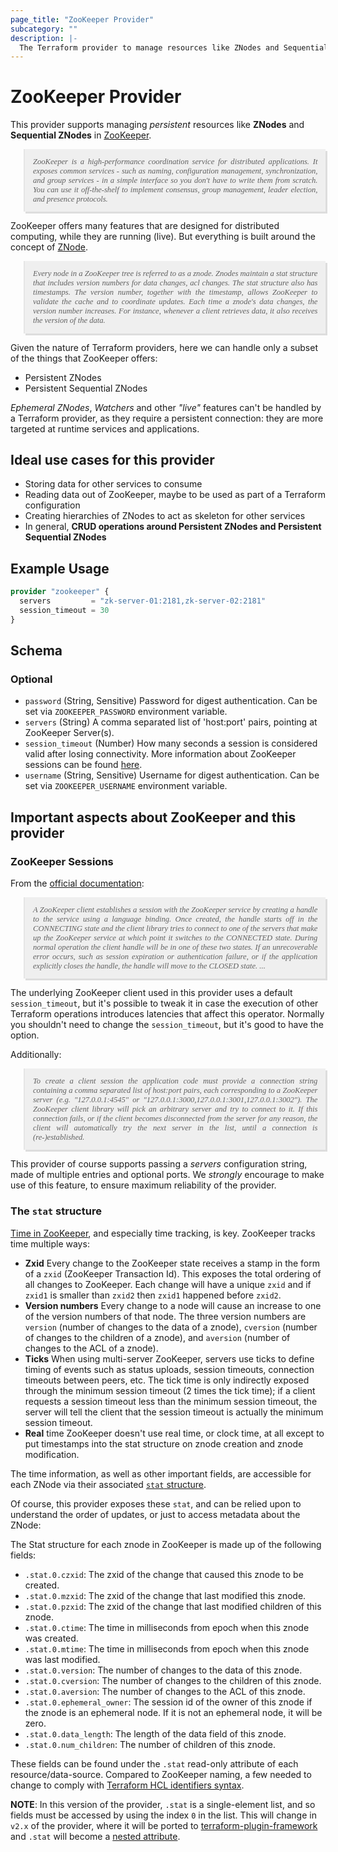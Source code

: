 ```yaml
---
page_title: "ZooKeeper Provider"
subcategory: ""
description: |-
  The Terraform provider to manage resources like ZNodes and Sequential ZNodes.
---
```


# ZooKeeper Provider

This provider supports managing _persistent_ resources like **ZNodes** and **Sequential ZNodes**
in [ZooKeeper](https://zookeeper.apache.org/doc/current/index.html).

<blockquote style="font-style: italic; padding: 1em; background: #efefef; box-shadow: 3px 3px #ddd; font-size: 0.9em; text-align: justify; font-family: serif;">
ZooKeeper is a high-performance coordination service for distributed applications.
It exposes common services - such as naming, configuration management, synchronization, and group services - 
in a simple interface so you don't have to write them from scratch. 
You can use it off-the-shelf to implement consensus, group management, leader election, and presence protocols.
</blockquote>

ZooKeeper offers many features that are designed for distributed computing, while
they are running (live). But everything is built around the concept of 
[ZNode](https://zookeeper.apache.org/doc/current/zookeeperProgrammers.html#sc_zkDataModel_znodes).

<blockquote style="font-style: italic; padding: 1em; background: #efefef; box-shadow: 3px 3px #ddd; font-size: 0.9em; text-align: justify; font-family: serif;">
Every node in a ZooKeeper tree is referred to as a znode.
Znodes maintain a stat structure that includes version numbers for data changes, acl changes.
The stat structure also has timestamps. The version number, together with the timestamp,
allows ZooKeeper to validate the cache and to coordinate updates.
Each time a znode's data changes, the version number increases.
For instance, whenever a client retrieves data, it also receives the version of the data.
</blockquote>

Given the nature of Terraform providers, here we can handle only a subset of the things that ZooKeeper
offers:

* Persistent ZNodes
* Persistent Sequential ZNodes

_Ephemeral ZNodes_, _Watchers_ and other _"live"_ features can't be handled by a Terraform provider,
as they require a persistent connection: they are more targeted at runtime services and applications.

## Ideal use cases for this provider

* Storing data for other services to consume
* Reading data out of ZooKeeper, maybe to be used as part of a Terraform configuration
* Creating hierarchies of ZNodes to act as skeleton for other services
* In general, **CRUD operations around Persistent ZNodes and Persistent Sequential ZNodes**

## Example Usage

```terraform
provider "zookeeper" {
  servers         = "zk-server-01:2181,zk-server-02:2181"
  session_timeout = 30
}
```

<!-- schema generated by tfplugindocs -->
## Schema

### Optional

- `password` (String, Sensitive) Password for digest authentication. Can be set via `ZOOKEEPER_PASSWORD` environment variable.
- `servers` (String) A comma separated list of 'host:port' pairs, pointing at ZooKeeper Server(s).
- `session_timeout` (Number) How many seconds a session is considered valid after losing connectivity. More information about ZooKeeper sessions can be found [here](#zookeeper-sessions).
- `username` (String, Sensitive) Username for digest authentication. Can be set via `ZOOKEEPER_USERNAME` environment variable.

## Important aspects about ZooKeeper and this provider

### ZooKeeper Sessions

From the [official documentation](https://zookeeper.apache.org/doc/current/zookeeperProgrammers.html#ch_zkSessions):

<blockquote style="font-style: italic; padding: 1em; background: #efefef; box-shadow: 3px 3px #ddd; font-size: 0.9em; text-align: justify; font-family: serif;">
A ZooKeeper client establishes a session with the ZooKeeper service by creating a handle to
the service using a language binding.
Once created, the handle starts off in the CONNECTING state and the client library tries to connect
to one of the servers that make up the ZooKeeper service at which point it switches to the CONNECTED state.
During normal operation the client handle will be in one of these two states.
If an unrecoverable error occurs, such as session expiration or authentication failure,
or if the application explicitly closes the handle, the handle will move to the CLOSED state.
...
</blockquote>

The underlying ZooKeeper client used in this provider uses a default `session_timeout`, but it's possible to tweak
it in case the execution of other Terraform operations introduces latencies that affect this operator. Normally
you shouldn't need to change the `session_timeout`, but it's good to have the option.

Additionally:

<blockquote style="font-style: italic; padding: 1em; background: #efefef; box-shadow: 3px 3px #ddd; font-size: 0.9em; text-align: justify; font-family: serif;">
To create a client session the application code must provide a connection string containing a
comma separated list of host:port pairs, each corresponding to a ZooKeeper server 
(e.g. "127.0.0.1:4545" or "127.0.0.1:3000,127.0.0.1:3001,127.0.0.1:3002").
The ZooKeeper client library will pick an arbitrary server and try to connect to it.
If this connection fails, or if the client becomes disconnected from the server for any reason,
the client will automatically try the next server in the list, until a connection is (re-)established.
</blockquote>

This provider of course supports passing a _servers_ configuration string, made of multiple entries and optional
ports. We _strongly_ encourage to make use of this feature, to ensure maximum reliability of the provider.

### The `stat` structure

[Time in ZooKeeper](https://zookeeper.apache.org/doc/current/zookeeperProgrammers.html#sc_timeInZk), and especially
time tracking, is key. ZooKeeper tracks time multiple ways:

* **Zxid** Every change to the ZooKeeper state receives a stamp in the form of a `zxid` (ZooKeeper Transaction Id).
  This exposes the total ordering of all changes to ZooKeeper.
  Each change will have a unique `zxid` and if `zxid1` is smaller than `zxid2` then `zxid1` happened before `zxid2`. 
* **Version numbers** Every change to a node will cause an increase to one of the version numbers of that node.
  The three version numbers are `version` (number of changes to the data of a znode),
  `cversion` (number of changes to the children of a znode),
  and `aversion` (number of changes to the ACL of a znode).
* **Ticks** When using multi-server ZooKeeper, servers use ticks to define timing of events such as status uploads,
  session timeouts, connection timeouts between peers, etc.
  The tick time is only indirectly exposed through the minimum session timeout (2 times the tick time);
  if a client requests a session timeout less than the minimum session timeout,
  the server will tell the client that the session timeout is actually the minimum session timeout.
* **Real** time ZooKeeper doesn't use real time, or clock time, at all except to put timestamps into
  the stat structure on znode creation and znode modification.

The time information, as well as other important fields, are accessible for each ZNode via their associated
[`stat` structure](https://zookeeper.apache.org/doc/current/zookeeperProgrammers.html#sc_zkStatStructure).

Of course, this provider exposes these `stat`, and can be relied upon to understand
the order of updates, or just to access metadata about the ZNode:

The Stat structure for each znode in ZooKeeper is made up of the following fields:

* `.stat.0.czxid`: The zxid of the change that caused this znode to be created.
* `.stat.0.mzxid`: The zxid of the change that last modified this znode.
* `.stat.0.pzxid`: The zxid of the change that last modified children of this znode.
* `.stat.0.ctime`: The time in milliseconds from epoch when this znode was created.
* `.stat.0.mtime`: The time in milliseconds from epoch when this znode was last modified.
* `.stat.0.version`: The number of changes to the data of this znode.
* `.stat.0.cversion`: The number of changes to the children of this znode.
* `.stat.0.aversion`: The number of changes to the ACL of this znode.
* `.stat.0.ephemeral_owner`: The session id of the owner of this znode if the znode is an ephemeral node.
  If it is not an ephemeral node, it will be zero.
* `.stat.0.data_length`: The length of the data field of this znode.
* `.stat.0.num_children`: The number of children of this znode.

These fields can be found under the `.stat` read-only attribute of each resource/data-source.
Compared to ZooKeeper naming, a few needed to change to comply with
[Terraform HCL identifiers syntax](https://www.terraform.io/language/syntax/configuration#identifiers).

**NOTE**: In this version of the provider, `.stat` is a single-element list, and so fields must be accessed
by using the index `0` in the list. This will change in `v2.x` of the provider, where it will be ported to
[terraform-plugin-framework](https://www.terraform.io/plugin/framework) and `.stat` will become a
[nested attribute](https://www.terraform.io/language/attr-as-blocks).

